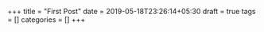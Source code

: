 +++
title = "First Post"
date = 2019-05-18T23:26:14+05:30
draft = true
tags = []
categories = []
+++
